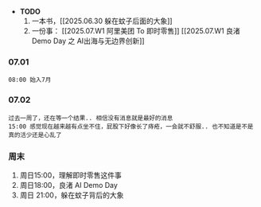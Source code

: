 
-  **TODO**
	1. 一本书，[[2025.06.30 躲在蚊子后面的大象]]
	2. 一份事：
		[[2025.07.W1 阿里美团 To 即时零售]] 
	    [[2025.07.W1 良渚 Demo Day 之 AI出海与无边界创新]]

### 07.01

	08:00 始入7月

### 07.02

	过去一周了，还在等一个结果.. 相信没有消息就是最好的消息
	15:00 感觉现在越来越有点坐不住，屁股下好像长了痔疮，一会就不舒服.. 也不知道是不是真的活少还是心乱了


### 周末

1.  周日15:00，理解即时零售这件事
2.  周日18:00，良渚 AI Demo Day
3.  周日 21:00，躲在蚊子背后的大象
